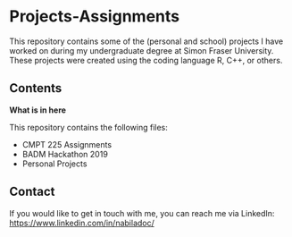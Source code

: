 # Projects-Assignments
This repository contains some of the (personal and school) projects I have worked on during my undergraduate degree at Simon Fraser University. These projects were created using the coding language R, C++, or others.

## Contents
**What is in here**

This repository contains the following files:
- CMPT 225 Assignments
- BADM Hackathon 2019
- Personal Projects

## Contact
If you would like to get in touch with me, you can reach me via LinkedIn: https://www.linkedin.com/in/nabiladoc/
